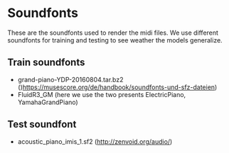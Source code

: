 
# Soundfonts
These are the soundfonts used to render the midi files.
We use different soundfonts for training and testing to see weather the models generalize.

## Train soundfonts
- grand-piano-YDP-20160804.tar.bz2 ()https://musescore.org/de/handbook/soundfonts-und-sfz-dateien)
- FluidR3_GM (here we use the two presents ElectricPiano, YamahaGrandPiano)

## Test soundfont
- acoustic_piano_imis_1.sf2 (http://zenvoid.org/audio/)
